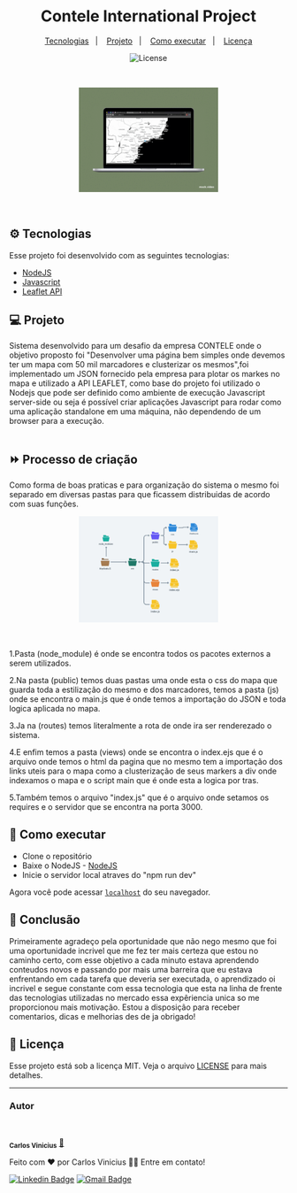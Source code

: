 
<h1 align="center">Contele International Project</h1>

<p align="center">
  <a href="#-tecnologias">Tecnologias</a>&nbsp;&nbsp;&nbsp;|&nbsp;&nbsp;&nbsp;
  <a href="#-projeto">Projeto</a>&nbsp;&nbsp;&nbsp;|&nbsp;&nbsp;&nbsp;
  <a href="#-como-executar">Como executar</a>&nbsp;&nbsp;&nbsp;|&nbsp;&nbsp;&nbsp;
  <a href="#-licença">Licença</a>
</p> 

<p align="center">
  <img alt="License" src="https://img.shields.io/static/v1?label=license&message=MIT&color=8257E5&labelColor=000000">
</p></br>

<p align="center">
  <img width="50%" alt="mockup" src="img/img1.gif" alt="Mockup">
</p></br>

## ⚙ Tecnologias

Esse projeto foi desenvolvido com as seguintes tecnologias:

- [NodeJS](https://nodejs.org/en/)
- [Javascript](https://developer.mozilla.org/pt-BR/docs/Web/JavaScript)
- [Leaflet API](https://leafletjs.com)

## 💻 Projeto

Sistema desenvolvido para um desafio da empresa CONTELE onde o objetivo proposto foi "Desenvolver uma página bem simples onde devemos ter um mapa com 50 mil marcadores e clusterizar os mesmos",foi implementado um JSON fornecido pela empresa para plotar os markes no mapa e utilizado a API LEAFLET, como base do projeto foi utilizado o Nodejs que pode ser definido como ambiente de execução Javascript server-side ou seja é possível criar aplicações Javascript para rodar como uma aplicação standalone em uma máquina, não dependendo de um browser para a execução.
</br></br>

## ⏩ Processo de criação
Como forma de boas praticas e para organização do sistema o mesmo foi separado em diversas pastas para que ficassem distribuidas de acordo com suas funções.

<p align="center">
  <img width="50%" alt="mockup" src="img/img2.png" alt="Mockup">
</p></br>

1.Pasta (node_module) é onde se encontra todos os pacotes externos a serem utilizados.

2.Na pasta (public) temos duas pastas uma onde esta o css do mapa que guarda toda a estilização do mesmo e dos marcadores, temos a pasta (js) onde se encontra o main.js que é onde temos a importação do JSON e toda logica aplicada no mapa.

3.Ja na (routes) temos literalmente a rota de onde ira ser renderezado o sistema.

4.E enfim temos a pasta (views) onde se encontra o index.ejs que é o arquivo onde temos o html da pagina que no mesmo tem a importação dos links uteis para o mapa como a clusterização de seus markers a div onde indexamos o mapa e o script main que é onde esta a logica por tras.

5.Também temos o arquivo "index.js" que é o arquivo onde setamos os requires e o servidor que se encontra na porta 3000.




## 🌌 Como executar

- Clone o repositório
- Baixe o NodeJS - [NodeJS](https://nodejs.org/en/)
- Inicie o servidor local atraves do "npm run dev"

Agora você pode acessar [`localhost`](http://localhost:3000) do seu navegador.

## 🌌 Conclusão
Primeiramente agradeço pela oportunidade que não nego mesmo que foi uma oportunidade incrivel que me fez ter mais certeza que estou no caminho certo, com esse objetivo a cada minuto estava aprendendo conteudos novos e passando por mais uma barreira que eu estava enfrentando em cada tarefa que deveria ser executada, o aprendizado oi incrivel e segue constante com essa tecnologia que esta na linha de frente das tecnologias utilizadas no mercado essa expêriencia unica so me proporcionou mais motivação. Estou a disposição para receber comentarios, dicas e melhorias des de ja obrigado!


## 📄 Licença

Esse projeto está sob a licença MIT. Veja o arquivo [LICENSE](LICENSE.md) para mais detalhes.

---

### Autor


 <img style="border-radius: 50%" src="https://github.com/account" width="100px" alt=""/>

 <sub><b>Carlos Vinicius</b></sub></a> <a href="">🚀</a>
<br />

Feito com ❤️ por Carlos Vinicius 👋🏽 Entre em contato!

[![Linkedin Badge](https://img.shields.io/badge/-Carlos-blue?style=flat-square&logo=Linkedin&logoColor=white&link=https://https://www.linkedin.com/in/carlos-vinicius-95745a1a4)](https://www.linkedin.com/in/carlos-vinicius-95745a1a4) 
[![Gmail Badge](https://img.shields.io/badge/-carlosvinicius.index@gmail.com-c14438?style=flat-square&logo=Gmail&logoColor=white&link=mailto:carlosvinicius.index@gmail.com)](mailto:carlosvinicius.index@gmail.com)

